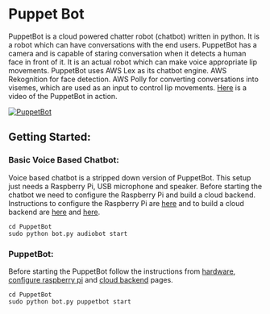 # Puppet Bot

PuppetBot is a cloud powered chatter robot (chatbot) written in python. It is a robot which can have conversations with the end users. PuppetBot has a camera and is capable of staring conversation when it detects a human face in front of it. It is an actual robot which can make voice appropriate lip movements. PuppetBot uses AWS Lex as its chatbot engine. AWS Rekognition for face detection. AWS Polly for converting conversations into visemes, which are used as an input to control lip movements. [Here](https://www.youtube.com/watch?v=JvpXXcilbNg) is a video of the PuppetBot in action.   

<!---
Thanks to 
-->

[![PuppetBot](https://img.youtube.com/vi/JvpXXcilbNg/0.jpg)](https://www.youtube.com/watch?v=JvpXXcilbNg)

## Getting Started:

### Basic Voice Based Chatbot:

Voice based chatbot is a stripped down version of PuppetBot. This setup just needs a Raspberry Pi, USB microphone and speaker. Before starting the chatbot we need to configure the Raspberry Pi and build a cloud backend. Instructions to configure the Raspberry Pi are [here](./docs/parts/install_software.md) and to build a cloud backend are [here](./docs/parts/configure_chatbot.md) and [here](./docs/parts/configure_cognito.md).


```
cd PuppetBot
sudo python bot.py audiobot start
```

### PuppetBot:

Before starting the PuppetBot follow the instructions from [hardware](), [configure raspberry pi]() and [cloud backend]() pages. 
 
```
cd PuppetBot
sudo python bot.py puppetbot start 
```
